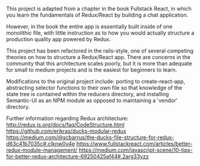 This project is adapted from a chapter in the book Fullstack React, in which you learn the fundamentals of Redux/React by building a chat application.

However, in the book the entire app is essentially built inside of one monolithic file, with little instruction as to how you would actually structure a production quality app powered by Redux.

This project has been refactored in the rails-style, one of several competing theories on how to structure a Redux/React app. There are concerns in the community that this architecture scales poorly, but it is more than adequate for small to medium projects and is the easiest for beginners to learn.

Modifications to the original project include: porting to create-react-app, abstracting selector functions to their own file so that knowledge of the state tree is contained within the reducers directory, and installing Semantic-UI as an NPM module as opposed to maintaining a 'vendor' directory.

Further information regarding Redux architecture:  
http://redux.js.org/docs/faq/CodeStructure.html
https://github.com/erikras/ducks-modular-redux
https://medium.com/@scbarrus/the-ducks-file-structure-for-redux-d63c41b7035c#.clknw0y4e
https://www.fullstackreact.com/articles/better-redux-module-management/
https://medium.com/javascript-scene/10-tips-for-better-redux-architecture-69250425af44#.2arg33yzz
